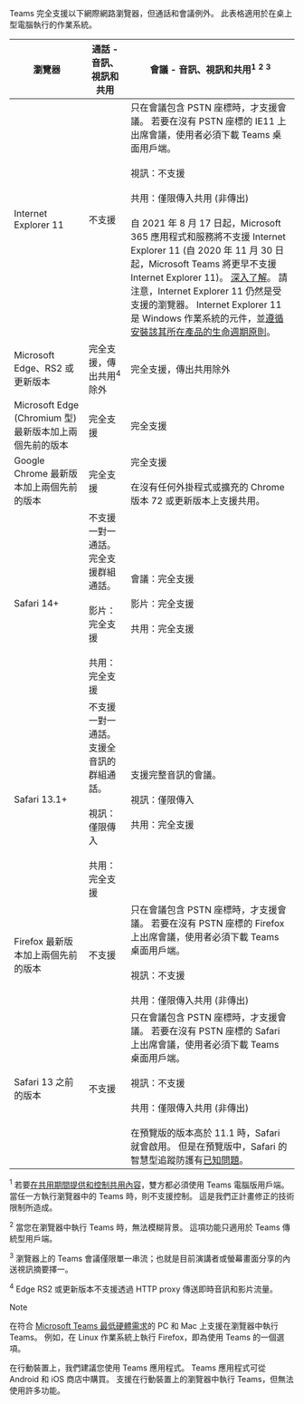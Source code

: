 Teams 完全支援以下網際網路瀏覽器，但通話和會議例外。 此表格適用於在桌上型電腦執行的作業系統。 


|瀏覽器  |通話 - 音訊、視訊和共用  |會議 - 音訊、視訊和共用<sup>1</sup> <sup>2</sup> <sup>3</sup>  |
|---------|---------|---------|
|Internet Explorer 11     |不支援         |只在會議包含 PSTN 座標時，才支援會議。 若要在沒有 PSTN 座標的 IE11 上出席會議，使用者必須下載 Teams 桌面用戶端。<br><br>視訊：不支援<br><br>共用：僅限傳入共用 (非傳出)  <br><br> 自 2021 年 8 月 17 日起，Microsoft 365 應用程式和服務將不支援 Internet Explorer 11 (自 2020 年 11 月 30 日起，Microsoft Teams 將更早不支援 Internet Explorer 11)。 [深入了解](https://www.microsoft.com/edge/business)。 請注意，Internet Explorer 11 仍然是受支援的瀏覽器。 Internet Explorer 11 是 Windows 作業系統的元件，並[遵循安裝該其所在產品的生命週期原則](/lifecycle/faq/internet-explorer-microsoft-edge)。    |
|Microsoft Edge、RS2 或更新版本     |完全支援，傳出共用<sup>4</sup> 除外         |完全支援，傳出共用除外         |
|Microsoft Edge (Chromium 型) 最新版本加上兩個先前的版本     | 完全支援    |完全支援         |
|Google Chrome 最新版本加上兩個先前的版本       |完全支援 |完全支援 <br> <br>在沒有任何外掛程式或擴充的 Chrome 版本 72 或更新版本上支援共用。       |
|Safari 14+     |不支援一對一通話。 完全支援群組通話。<br><br>影片：完全支援<br><br>共用：完全支援         |會議：完全支援<br><br>影片：完全支援<br><br>共用：完全支援     |
|Safari 13.1+     |不支援一對一通話。 支援全音訊的群組通話。<br><br>視訊：僅限傳入<br><br>共用：完全支援         |支援完整音訊的會議。<br><br>視訊：僅限傳入<br><br>共用：完全支援     |
|Firefox 最新版本加上兩個先前的版本     |不支援         |只在會議包含 PSTN 座標時，才支援會議。 若要在沒有 PSTN 座標的 Firefox 上出席會議，使用者必須下載 Teams 桌面用戶端。<br><br>視訊：不支援<br><br>共用：僅限傳入共用 (非傳出)     |
|Safari 13 之前的版本     | 不支援        |只在會議包含 PSTN 座標時，才支援會議。 若要在沒有 PSTN 座標的 Safari 上出席會議，使用者必須下載 Teams 桌面用戶端。<br><br>視訊：不支援<br><br>共用：僅限傳入共用 (非傳出)<br><br>在預覽版的版本高於 11.1 時，Safari 就會啟用。 但是在預覽版中，Safari 的智慧型追蹤防護有[已知問題](https://support.office.com/article/safari-browser-support-1aac0a7c-35a8-42c1-a7df-f674afe234df)。      |

<sup>1</sup> 若要[在共用期間提供和控制共用內容](../meeting-policies-content-sharing.md#allow-a-participant-to-give-or-request-control)，雙方都必須使用 Teams 電腦版用戶端。 當任一方執行瀏覽器中的 Teams 時，則不支援控制。 這是我們正計畫修正的技術限制所造成。

<sup>2</sup> 當您在瀏覽器中執行 Teams 時，無法模糊背景。 這項功能只適用於 Teams 傳統型用戶端。

<sup>3</sup> 瀏覽器上的 Teams 會議僅限單一串流；也就是目前演講者或螢幕畫面分享的內送視訊摘要擇一。

<sup>4</sup> Edge RS2 或更新版本不支援透過 HTTP proxy 傳送即時音訊和影片流量。

> [!NOTE]
> 在符合 [Microsoft Teams 最低硬體需求](../hardware-requirements-for-the-teams-app.md)的 PC 和 Mac 上支援在瀏覽器中執行 Teams。 例如，在 Linux 作業系統上執行 Firefox，即為使用 Teams 的一個選項。
>
> 在行動裝置上，我們建議您使用 Teams 應用程式。 Teams 應用程式可從 Android 和 iOS 商店中購買。 支援在行動裝置上的瀏覽器中執行 Teams，但無法使用許多功能。
